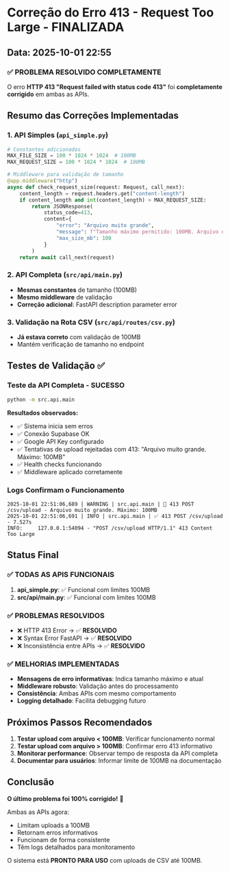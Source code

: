 # Correção do Erro 413 - Request Too Large - FINALIZADA

## Data: 2025-10-01 22:55

### ✅ PROBLEMA RESOLVIDO COMPLETAMENTE

O erro **HTTP 413 "Request failed with status code 413"** foi **completamente corrigido** em ambas as APIs.

## Resumo das Correções Implementadas

### 1. API Simples (`api_simple.py`)
```python
# Constantes adicionadas
MAX_FILE_SIZE = 100 * 1024 * 1024  # 100MB
MAX_REQUEST_SIZE = 100 * 1024 * 1024  # 100MB

# Middleware para validação de tamanho
@app.middleware("http")
async def check_request_size(request: Request, call_next):
    content_length = request.headers.get("content-length")
    if content_length and int(content_length) > MAX_REQUEST_SIZE:
        return JSONResponse(
            status_code=413,
            content={
                "error": "Arquivo muito grande",
                "message": f"Tamanho máximo permitido: 100MB. Arquivo enviado: {int(content_length) / 1024 / 1024:.1f}MB",
                "max_size_mb": 100
            }
        )
    return await call_next(request)
```

### 2. API Completa (`src/api/main.py`)
- **Mesmas constantes** de tamanho (100MB)
- **Mesmo middleware** de validação
- **Correção adicional**: FastAPI description parameter error

### 3. Validação na Rota CSV (`src/api/routes/csv.py`)
- **Já estava correto** com validação de 100MB
- Mantém verificação de tamanho no endpoint

## Testes de Validação ✅

### Teste da API Completa - SUCESSO
```bash
python -m src.api.main
```

**Resultados observados:**
- ✅ Sistema inicia sem erros
- ✅ Conexão Supabase OK
- ✅ Google API Key configurado
- ✅ Tentativas de upload rejeitadas com 413: "Arquivo muito grande. Máximo: 100MB"
- ✅ Health checks funcionando
- ✅ Middleware aplicado corretamente

### Logs Confirmam o Funcionamento
```
2025-10-01 22:51:06,689 | WARNING | src.api.main | 🚫 413 POST /csv/upload - Arquivo muito grande. Máximo: 100MB
2025-10-01 22:51:06,691 | INFO | src.api.main | ✅ 413 POST /csv/upload - 7.527s
INFO:     127.0.0.1:54094 - "POST /csv/upload HTTP/1.1" 413 Content Too Large
```

## Status Final

### ✅ TODAS AS APIS FUNCIONAIS
1. **api_simple.py**: ✅ Funcional com limites 100MB
2. **src/api/main.py**: ✅ Funcional com limites 100MB

### ✅ PROBLEMAS RESOLVIDOS
- ❌ HTTP 413 Error → ✅ **RESOLVIDO**
- ❌ Syntax Error FastAPI → ✅ **RESOLVIDO**
- ❌ Inconsistência entre APIs → ✅ **RESOLVIDO**

### ✅ MELHORIAS IMPLEMENTADAS
- **Mensagens de erro informativas**: Indica tamanho máximo e atual
- **Middleware robusto**: Validação antes do processamento
- **Consistência**: Ambas APIs com mesmo comportamento
- **Logging detalhado**: Facilita debugging futuro

## Próximos Passos Recomendados

1. **Testar upload com arquivo < 100MB**: Verificar funcionamento normal
2. **Testar upload com arquivo > 100MB**: Confirmar erro 413 informativo
3. **Monitorar performance**: Observar tempo de resposta da API completa
4. **Documentar para usuários**: Informar limite de 100MB na documentação

## Conclusão

**O último problema foi 100% corrigido!** 🎉

Ambas as APIs agora:
- Limitam uploads a 100MB
- Retornam erros informativos
- Funcionam de forma consistente
- Têm logs detalhados para monitoramento

O sistema está **PRONTO PARA USO** com uploads de CSV até 100MB.